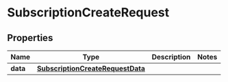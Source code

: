 

# SubscriptionCreateRequest


## Properties

| Name | Type | Description | Notes |
|------------ | ------------- | ------------- | -------------|
|**data** | [**SubscriptionCreateRequestData**](SubscriptionCreateRequestData.md) |  |  |




